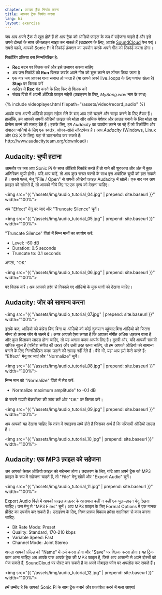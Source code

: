 ```yaml
---
chapter: आपका ट्रैक निर्यात करना
title: आपका ट्रैक निर्यात करना
lang: hi
layout: exercise
---
```

जब आप अपने ट्रैक से खुश होते हैं तो आप ट्रैक को ऑडियो फ़ाइल के रूप में सहेजना चाहते हैं और इसे अपने दोस्तों के साथ ऑनलाइन साझा कर सकते हैं (उदाहरण के लिए, आपके <a href="http://www.soundcloud.com/mehackit">SoundCloud</a> पेज पर)। सबसे पहले, आपको Sonic Pi में रिकॉर्ड फ़ंक्शन का उपयोग करके अपने गीत को रिकॉर्ड करना होगा।

रिकॉर्डिंग प्रक्रिया बस निम्नलिखित है:

* **Rec**  बटन पर क्लिक करें और इसे उजागर करना चाहिए
* अब उस रिकॉर्ड को **Run** क्लिक करके अपने गीत को शुरू करने पर टॉगल किया जाता है
* एक बार जब आपका गाना समाप्त हो जाता है (या आपने अपने live_loops के लिए पर्याप्त खेला है) **Stop** पर क्लिक करें
* आखिर में **Rec** बंद करने के लिए फिर से क्लिक करें
* संवाद विंडो में अपनी ऑडियो फ़ाइल सहेजें (उदाहरण के लिए, _MySong.wav_ नाम के साथ)

{% include videoplayer.html filepath="/assets/video/record_audio" %}

आपके पास अपनी ऑडियो फ़ाइल सहेज लेने के बाद आप उसे चलाने और साझा करने के लिए तैयार हैं। हालाँकि, हम आपको अपनी ऑडियो फ़ाइल को थोड़ा और अधिक पेशेवर और लाउड बनाने के लिए थोड़ा सा प्रोसेस करने की सलाह देते हैं। इसके लिए, हम _Audacity_ का उपयोग करने जा रहे हैं जो रिकॉर्डिंग और संपादन ध्वनियों के लिए एक स्वतंत्र, ओपन-सोर्स सॉफ़्टवेयर है। आप _Audacity_ (Windows, Linux और OS X के लिए) यहां से डाउनलोड कर सकते हैं: <a href="http://www.audacityteam.org/download/">http://www.audacityteam.org/download/</a>।

## Audacity: चुप्पी हटाना

आमतौर पर जब आप Sonic Pi के साथ ऑडियो रिकॉर्ड करते हैं तो गाने की शुरुआत और अंत में कुछ अतिरिक्त चुप्पी होगी। यदि आप चाहें, तो आप कुछ सरल चरणों के साथ इस अवांछित चुप्पी को हटा सकते हैं। सबसे पहले, मेनू "File / Open" से अपनी ऑडियो फ़ाइल Audacity में खोलें। एक बार जब आप फ़ाइल को खोलते हैं, तो आपको नीचे दिए गए एक दृश्य को देखना चाहिए। 

<img src="{{ "/assets/img/audio_tutorial_04.jpg" | prepend: site.baseurl }}" width="100%">

अब "Effect" मेनू पर जाएं और "Truncate Silence" चुनें।

<img src="{{ "/assets/img/audio_tutorial_05.jpg" | prepend: site.baseurl }}" width="100%">

"Truncate Silence" विंडो में निम्न मानों का उपयोग करें:

* Level: -60 dB
* Duration: 0.5 seconds 
* Truncate to: 0.1 seconds

अगला, "OK"

<img src="{{ "/assets/img/audio_tutorial_06.jpg" | prepend: site.baseurl }}" width="100%">

पर क्लिक करें। अब आपको तरंग से निकाले गए ऑडियो के मूक भागों को देखना चाहिए।

## Audacity: जोर को सामान्य करना

<img src="{{ "/assets/img/audio_tutorial_07.jpg" | prepend: site.baseurl }}" width="100%">

इसके बाद, ऑडियो को कंप्रेस किए बिना या ऑडियो को कोई नुकसान पहुंचाए बिना ऑडियो को जितना संभव हो उतना जोर से चलने दें। अगर आपको ऐसा लगता है कि आपका संगीत अधिक धड़कन वाला है और कुल मिलाकर लाउड होना चाहिए, तो यह अगला कदम आपके लिए है। दूसरी ओर, यदि आपकी सामग्री अधिक सूक्ष्म है (परिवेश संगीत की तरह) और उसी तरह रहना चाहिए, तो हम आपको ऑडियो को सामान्य बनाने के लिए निम्नलिखित कदम उठाने की सलाह नहीं देते हैं। वैसे भी, यहां आप इसे कैसे करते हैं: "Effect" मेनू पर जाएं और "Normalize" चुनें।

<img src="{{ "/assets/img/audio_tutorial_08.jpg" | prepend: site.baseurl }}" width="100%">

निम्न मान को "Normalize" विंडो में सेट करें: 

* Normalize maximum amplitude" to -0.1 dB

दो सबसे ऊपरी चेकबॉक्स की जांच करें और "OK" पर क्लिक करें।

<img src="{{ "/assets/img/audio_tutorial_09.jpg" | prepend: site.baseurl }}" width="100%">

अब आपको यह देखना चाहिए कि तरंग में स्पाइक्स लम्बे होते हैं जिसका अर्थ है कि परिणामी ऑडियो लाउड है। 

<img src="{{ "/assets/img/audio_tutorial_10.jpg" | prepend: site.baseurl }}" width="100%">

## Audacity: एक MP3 फ़ाइल को सहेजना

अब आपको केवल ऑडियो फ़ाइल को सहेजना होगा। उदाहरण के लिए, यदि आप अपने ट्रैक को MP3 फ़ाइल के रूप में सहेजना चाहते हैं, तो "File" मेनू खोलें और "Export Audio" चुनें।

<img src="{{ "/assets/img/audio_tutorial_11.jpg" | prepend: site.baseurl }}" width="100%">

Export Audio विंडो में आपको फ़ाइल ब्राउज़र के आसपास कहीं न कहीं एक पुल-डाउन मेनू देखना चाहिए। उस मेनू से "MP3 Files" चुनें। आप MP3 फ़ाइल के लिए Format Options में एक मानक प्रीसेट का उपयोग कर सकते हैं। उदाहरण के लिए, निम्न प्रारूप विकल्प हमेशा शालीनता से काम करना चाहिए: 

* Bit Rate Mode: Preset 
* Quality: Standard, 170-210 kbps 
* Variable Speed: Fast 
* Channel Mode: Joint Stereo 

अगला आपको फ़ील्ड को "Name" में दर्ज करना होगा और "Save" पर क्लिक करना होगा। यह ट्रिक काम आना चाहिए! अब आपके पास आपके ट्रैक की MP3 फाइल है, जिसे आप आसानी से अपने दोस्तों को भेज सकते हैं, SoundCloud पर पोस्ट कर सकते हैं या अपने मोबाइल फोन पर अपलोड कर सकते हैं। 

<img src="{{ "/assets/img/audio_tutorial_12.jpg" | prepend: site.baseurl }}" width="100%">

हमें उम्मीद है कि आपको Sonic Pi के साथ ट्रैक बनाने और प्रकाशित करने में मज़ा आएगा!
